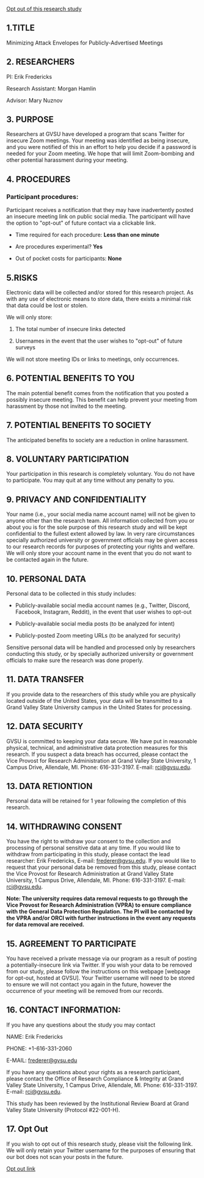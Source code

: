 [Opt out of this research study](#17.-opt-out)

## 1.TITLE

Minimizing Attack Envelopes for Publicly-Advertised Meetings

## 2. RESEARCHERS

PI: Erik Fredericks

Research Assistant: Morgan Hamlin

Advisor: Mary Nuznov

## 3. PURPOSE

Researchers at GVSU have developed a program that scans Twitter for insecure Zoom meetings.  Your meeting was identified as being insecure, and you were notified of this in an effort to help you decide if a password is needed for your Zoom meeting.  We hope that will limit Zoom-bombing and other potential harassment during your meeting.

## 4. PROCEDURES

### Participant procedures:		

Participant receives a notification that they may have inadvertently posted an insecure meeting link on public social media.  The participant will have the option to "opt-out" of future contact via a clickable link.

* Time required for each procedure: **Less than one minute**

*	Are procedures experimental? **Yes**

* Out of pocket costs for participants: **None**

## 5.RISKS 

Electronic data will be collected and/or stored for this research project. As with any use of electronic means to store data, there exists a minimal risk that data could be lost or stolen.

We will only store:

1. The total number of insecure links detected

2. Usernames in the event that the user wishes to "opt-out" of future surveys

We will not store meeting IDs or links to meetings, only occurrences.

## 6. POTENTIAL BENEFITS TO YOU 

The main potential benefit comes from the notification that you posted a possibly insecure meeting.  This benefit can help prevent your meeting from harassment by those not invited to the meeting.

## 7. POTENTIAL BENEFITS TO SOCIETY

The anticipated benefits to society are a reduction in online harassment.

## 8. VOLUNTARY PARTICIPATION 
  
Your participation in this research is completely voluntary. You do not have to participate. You may quit at any time without any penalty to you. 

## 9. PRIVACY AND CONFIDENTIALITY
  
Your name (i.e., your social media name account name) will not be given to anyone other than the research team.  All information collected from you or about you is for the sole purpose of this research study and will be kept confidential to the fullest extent allowed by law. In very rare circumstances specially authorized university or government officials may be given access to our research records for purposes of protecting your rights and welfare.  We will only store your account name in the event that you do not want to be contacted again in the future.

## 10. PERSONAL DATA

Personal data to be collected in this study includes:

* Publicly-available social media account names (e.g., Twitter, Discord, Facebook, Instagram, Reddit), in the event that user wishes to opt-out

* Publicly-available social media posts (to be analyzed for intent)

* Publicly-posted Zoom meeting URLs (to be analyzed for security)

Sensitive personal data will be handled and processed only by researchers conducting this study, or by specially authorized university or government officials to make sure the research was done properly.

## 11. DATA TRANSFER

If you provide data to the researchers of this study while you are physically located outside of the United States, your data will be transmitted to a Grand Valley State University campus in the United States for processing.

## 12. DATA SECURITY

GVSU is committed to keeping your data secure. We have put in reasonable physical, technical, and administrative data protection measures for this research. If you suspect a data breach has occurred, please contact the Vice Provost for Research Administration at Grand Valley State University, 1 Campus Drive, Allendale, MI. Phone: 616-331-3197. E-mail: rci@gvsu.edu.

## 13. DATA RETIONTION

Personal data will be retained for 1 year following the completion of this research.

## 14. WITHDRAWING CONSENT 

You have the right to withdraw your consent to the collection and processing of personal sensitive data at any time. If you would like to withdraw from participating in this study, please contact the lead researcher: Erik Fredericks, E-mail: frederer@gvsu.edu. If you would like to request that your personal data be removed from this study, please contact the Vice Provost for Research Administration at Grand Valley State University, 1 Campus Drive, Allendale, MI. Phone: 616-331-3197. E-mail: [rci@gvsu.edu](rci@gvsu.edu).

**Note: The university requires data removal requests to go through the Vice Provost for Research Administration (VPRA) to ensure compliance with the General Data Protection Regulation. The PI will be contacted by the VPRA and/or ORCI with further instructions in the event any requests for data removal are received.**

## 15. AGREEMENT TO PARTICIPATE

You have received a private message via our program as a result of posting a potentially-insecure link via Twitter.  If you wish your data to be removed from our study, please follow the instructions on this webpage [webpage for opt-out, hosted at GVSU].  Your Twitter username will need to be stored to ensure we will not contact you again in the future, however the occurrence of your meeting will be removed from our records.

## 16. CONTACT INFORMATION: 

If you have any questions about the study you may contact

NAME: Erik Fredericks

PHONE: +1-616-331-2060

E-MAIL: frederer@gvsu.edu 	

If you have any questions about your rights as a research participant, please contact the Office of Research Compliance & Integrity at Grand Valley State University, 1 Campus Drive, Allendale, MI. Phone: 616-331-3197. E-mail: [rci@gvsu.edu](rci@gvsu.edu).

This study has been reviewed by the Institutional Review Board at Grand Valley State University (Protocol #22-001-H).

## 17. Opt Out

If you wish to opt out of this research study, please visit the following link.  We will only retain your Twitter username for the purposes of ensuring that our bot does not scan your posts in the future.

[Opt out link](https://forms.office.com/Pages/ResponsePage.aspx?id=6c-lt57zhkKHenpCYBFGVMq-hnnReA5Epq414b_ME61UOExXSUJNTUtXR1VNRzFWSjJPV0IwSlE0Ui4u)
